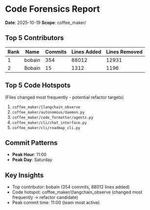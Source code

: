 # Code Forensics Report

**Date**: 2025-10-19
**Scope**: coffee_maker/

## Top 5 Contributors

| Rank | Name | Commits | Lines Added | Lines Removed |
|------|------|---------|-------------|---------------|
| 1 | bobain | 354 | 88012 | 12931 |
| 2 | Bobain | 15 | 1312 | 1196 |


## Top 5 Code Hotspots

(Files changed most frequently - potential refactor targets)

1. `coffee_maker/{langchain_observe`
2. `coffee_maker/autonomous/daemon.py`
3. `coffee_maker/code_formatter/agents.py`
4. `coffee_maker/cli/chat_interface.py`
5. `coffee_maker/cli/roadmap_cli.py`


## Commit Patterns

- **Peak Hour**: 11:00
- **Peak Day**: Saturday

## Key Insights

- Top contributor: bobain (354 commits, 88012 lines added)
- Code hotspot: coffee_maker/{langchain_observe (changed most frequently → refactor candidate)
- Peak commit time: 11:00 (team most active)
